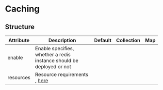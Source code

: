 # Caching 
 

## Structure 
 

| Attribute | Description                                                           | Default | Collection | Map  |
| --------- | --------------------------------------------------------------------- | ------- | ---------- | ---  |
| enable    | Enable specifies, whether a redis instance should be deployed or not  |         |            |      |
| resources | Resource requirements , [here](k8s/Resources/Resources.md)            |         |            |      |